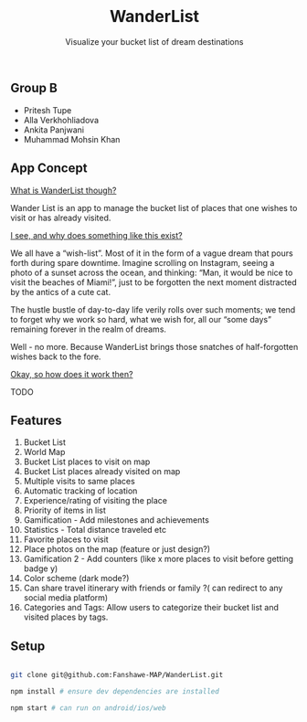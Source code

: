 <br />
<h1 align="center">WanderList</h1>
<p align="center">Visualize your bucket list of dream destinations</p>
<br />

## Group B

- Pritesh Tupe
- Alla Verkhohliadova
- Ankita Panjwani
- Muhammad Mohsin Khan

## App Concept

<u>What is WanderList though?</u>

Wander List is an app to manage the bucket list of places that one wishes to visit or has already visited.

<u>I see, and why does something like this exist?</u>

We all have a “wish-list”. Most of it in the form of a vague dream that pours forth during spare downtime. Imagine scrolling on Instagram, seeing a photo of a sunset across the ocean, and thinking: “Man, it would be nice to visit the beaches of Miami!”, just to be forgotten the next moment distracted by the antics of a cute cat.

The hustle bustle of day-to-day life verily rolls over such moments; we tend to forget why we work so hard, what we wish for, all our “some days” remaining forever in the realm of dreams.

Well - no more. Because WanderList brings those snatches of half-forgotten wishes back to the fore.

<u>Okay, so how does it work then?</u>

TODO

## Features

1. Bucket List
1. World Map
1. Bucket List places to visit on map
1. Bucket List places already visited on map
1. Multiple visits to same places
1. Automatic tracking of location
1. Experience/rating of visiting the place
1. Priority of items in list
1. Gamification - Add milestones and achievements
1. Statistics - Total distance traveled etc
1. Favorite places to visit
1. Place photos on the map (feature or just design?)
1. Gamification 2 - Add counters (like x more places to visit before getting badge y)
1. Color scheme (dark mode?)
1. Can share travel itinerary with friends or family ?( can redirect to any social media platform)
1. Categories and Tags: Allow users to categorize their bucket list and visited places by tags.

## Setup

```bash

git clone git@github.com:Fanshawe-MAP/WanderList.git

npm install # ensure dev dependencies are installed

npm start # can run on android/ios/web

```
